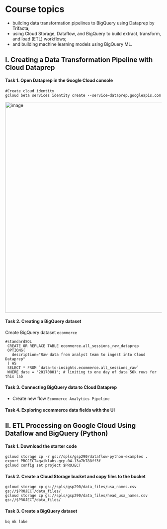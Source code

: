 # Course topics
- building data transformation pipelines to BigQuery using Dataprep by Trifacta;
- using Cloud Storage, Dataflow, and BigQuery to build extract, transform, and load (ETL) workflows;
- and building machine learning models using BigQuery ML.
  
## I. Creating a Data Transformation Pipeline with Cloud Dataprep
#### Task 1. Open Dataprep in the Google Cloud console
```
#Create cloud identity
gcloud beta services identity create --service=dataprep.googleapis.com
```

<img width="1600" height="676" alt="image" src="https://github.com/user-attachments/assets/67b07632-8d63-4ac5-b7ec-25d74e11a63a" />

#### Task 2. Creating a BigQuery dataset
Create BigQuery  dataset `ecommerce`
```
#standardSQL
 CREATE OR REPLACE TABLE ecommerce.all_sessions_raw_dataprep
 OPTIONS(
   description="Raw data from analyst team to ingest into Cloud Dataprep"
 ) AS
 SELECT * FROM `data-to-insights.ecommerce.all_sessions_raw`
 WHERE date = '20170801'; # limiting to one day of data 56k rows for this lab
```

#### Task 3. Connecting BigQuery data to Cloud Dataprep
- Create new flow `Ecommerce Analytics Pipeline`

#### Task 4. Exploring ecommerce data fields with the UI

## II. ETL Processing on Google Cloud Using Dataflow and BigQuery (Python)

#### Task 1. Download the starter code
```
gcloud storage cp -r gs://spls/gsp290/dataflow-python-examples .
export PROJECT=qwiklabs-gcp-04-13a7b788ff3f
gcloud config set project $PROJECT
```
#### Task 2. Create a Cloud Storage bucket and copy files to the bucket
```
gcloud storage cp gs://spls/gsp290/data_files/usa_names.csv gs://$PROJECT/data_files/
gcloud storage cp gs://spls/gsp290/data_files/head_usa_names.csv gs://$PROJECT/data_files/
```
#### Task 3. Create a BigQuery dataset
```
bq mk lake
```

